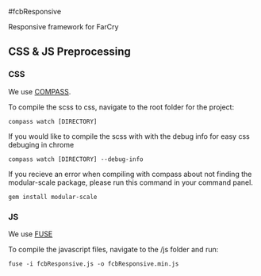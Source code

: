 #fcbResponsive

Responsive framework for FarCry

## CSS & JS Preprocessing

### CSS

We use [COMPASS](http://compass-style.org/).

To compile the scss to css, navigate to the root folder for the project:

	compass watch [DIRECTORY]

If you would like to compile the scss with with the debug info for easy css debuging in chrome

	compass watch [DIRECTORY] --debug-info

If you recieve an error when compiling with compass about not finding the modular-scale package, please run this command in your command panel.

	gem install modular-scale

### JS

We use [FUSE](https://github.com/smebberson/fuse)

To compile the javascript files, navigate to the /js folder and run:


	fuse -i fcbResponsive.js -o fcbResponsive.min.js